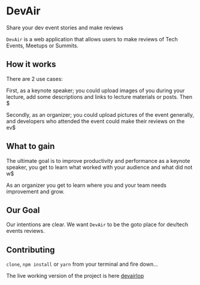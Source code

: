 # DevAir

Share your dev event stories and make reviews

`DevAir` is a web application that allows users to make reviews of Tech Events, Meetups or Summits.

## How it works

There are 2 use cases:

First, as a keynote speaker; you could upload images of you during your lecture, add some descriptions and links to lecture materials or posts. Then $

Secondly, as an organizer; you could upload pictures of the event generally, and developers who attended the event could make their reviews on the ev$

## What to gain

The ultimate goal is to improve productivity and performance as a keynote speaker, you get to learn what worked with your audience and what did not w$

As an organizer you get to learn where you and your team needs improvement and grow.

## Our Goal

Our intentions are clear. We want `DevAir` to be the goto place for dev/tech events reviews.

## Contributing

`clone`, `npm install` or `yarn` from your terminal and fire down...

The live working version of the project is here [devairlop](https://devairlop.herokuapp.com/)